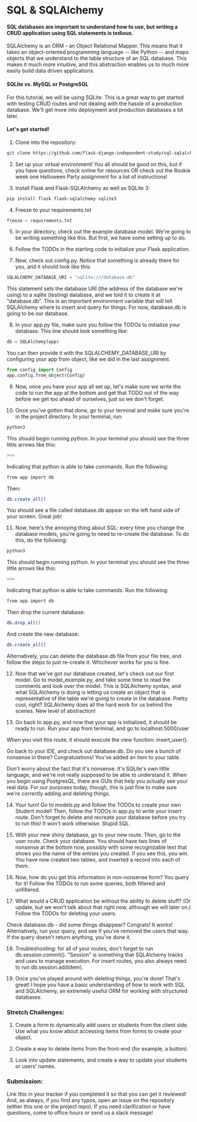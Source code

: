 # SQL & SQLAlchemy

#### SQL databases are important to understand how to use, but writing a CRUD application using SQL statements is tedious.

SQLAlchemy is an ORM - an Object Relational Mapper. This means that it takes an object-oriented programming language -- like Python -- and maps objects that we understand to the table structure of an SQL database. This makes it much more intuitive, and this abstraction enables us to much more easily build data driven applications.

#### SQLite vs. MySQL or PostgreSQL

For this tutorial, we will be using SQLite. This is a great way to get started with testing CRUD routes and not dealing with the hassle of a production database. We'll get more into deployment and production databases a bit later.

#### Let's get started!

1. Clone into the repository:

```zsh
git clone https://github.com/flask-django-independent-study/sql-sqlalchemy-tutorial
```

2. Set up your virtual environment! You all should be good on this, but if you have questions, check online for resources OR check out the Rookie week one Halloween Party assignment for a list of instructions!

3. Install Flask and Flask-SQLAlchemy as well as SQLite 3:

```zsh
pip install flask flask-sqlalchemy sqlite3
```

4. Freeze to your requirements.txt

```zsh
freeze > requirements.txt
```

5. In your directory, check out the example database model. We're going to be writing something like this. But first, we have some setting up to do.

6. Follow the TODOs in the starting code to initialize your Flask application.

7. Now, check out config.py. Notice that something is already there for you, and it should look like this:

```python
SQLALCHEMY_DATABASE_URI = "sqlite:///database.db"
```

This statement sets the database URI (the address of the database we're using) to a sqlite (testing) database, and we told it to create it at "database.db". This is an important environment variable that will tell SQLAlchemy where to insert and query for things. For now, database.db is going to be our database.

8. In your app.py file, make sure you follow the TODOs to initialize your database. This line should look something like:

```python
db = SQLAlchemy(app)
```

You can then provide it with the SQLALCHEMY_DATABASE_URI by configuring your app from object, like we did in the last assignment.

```python
from config import Config
app.config.from_object(Config)
```

9. Now, once you have your app all set up, let's make sure we write the code to run the app at the bottom and get that TODO out of the way before we get too ahead of ourselves, just so we don't forget.

10. Once you've gotten that done, go to your terminal and make sure you're in the project directory. In your terminal, run:

```zsh
python3
```

This should begin running python. In your terminal you should see the three little arrows like this:

```zsh
>>>
```

Indicating that python is able to take commands.
Run the following:

```zsh
from app import db
```

Then:

```zsh
db.create_all()
```

You should see a file called database.db appear on the left hand side of your screen. Great job!

11. Now, here's the annoying thing about SQL: every time you change the database models, you're going to need to re-create the database. To do this, do the following:

```zsh
python3
```

This should begin running python. In your terminal you should see the three little arrows like this:

```zsh
>>>
```

Indicating that python is able to take commands.
Run the following:

```zsh
from app import db
```

Then drop the current database:

```zsh
db.drop_all()
```

And create the new database:

```zsh
db.create_all()
```

Alternatively, you can delete the database.db file from your file tree, and follow the steps to just re-create it. Whichever works for you is fine.

12. Now that we've got our database created, let's check out our first model. Go to model_example.py, and take some time to read the comments and look over the model. This is SQLAlchemy syntax, and what SQLAlchemy is doing is letting us create an object that is representative of the table we're going to create in the database. Pretty cool, right? SQLAlchemy does all the hard work for us behind the scenes. New level of abstraction!

13. Go back to app.py, and now that your app is initialized, it should be ready to run. Run your app from terminal, and go to localhost:5000/user

When you visit this route, it should execute the view function: insert_user().

Go back to your IDE, and check out database.db. Do you see a bunch of nonsense in there? Congratulations! You've added an item to your table.

Don't worry about the fact that it's nonsense. It's SQLite's own little language, and we're not really supposed to be able to understand it. When you begin using PostgresQL, there are GUIs that help you actually see your real data. For our purposes today, though, this is just fine to make sure we're correctly adding and deleting things.

14. Your turn! Go to models.py and follow the TODOs to create your own Student model! Then, follow the TODOs in app.py to write your insert route. Don't forget to delete and recreate your database before you try to run this! It won't work otherwise. Stupid SQL.

15. With your new shiny database, go to your new route. Then, go to the user route. Check your database. You should have two lines of nonsense at the bottom now, possibly with some recognizable text that shows you the name of the entries you created. If you see this, you win. You have now created two tables, and inserted a record into each of them.

16. Now, how do you get this information in non-nonsense form? You query for it! Follow the TODOs to run some queries, both filtered and unfiltered.

17. What would a CRUD application be without the ability to delete stuff? (Or update, but we won't talk about that right now, although we will later on.) Follow the TODOs for deleting your users.

Check database.db - did some things disappear? Congrats! It works! Alternatively, run your query, and see if you've removed the users that way. If the query doesn't return anything, you've done it.

18. Troubleshooting: for all of your routes, don't forget to run db.session.commit(). "Session" is something that SQLAlchemy tracks and uses to manage execution. For insert routes, you also always need to run db.session.add(item).

19. Once you've played around with deleting things, you're done! That's great! I hope you have a basic understanding of how to work with SQL and SQLAlchemy, an extremely useful ORM for working with structured databases.

### Stretch Challenges:

1. Create a form to dynamically add users or students from the client side. Use what you know about accessing items from forms to create your object.

2. Create a way to delete items from the front-end (for example, a button).

3. Look into update statements, and create a way to update your students or users' names.

### Submission:

Link this in your tracker if you completed it so that you can get it reviewed! And, as always, if you find any typos, open an issue on the repository (either this one or the project repo). If you need clarification or have questions, come to office hours or send us a slack message!
